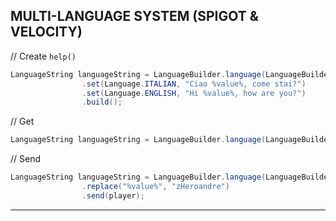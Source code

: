 ## MULTI-LANGUAGE SYSTEM  (SPIGOT & VELOCITY)

// Create `help()`
```java
LanguageString languageString = LanguageBuilder.language(LanguageBuilder.identifier(this, "hi-user"))
                .set(Language.ITALIAN, "Ciao %value%, come stai?")
                .set(Language.ENGLISH, "Hi %value%, how are you?")
                .build();
```

// Get
```java
LanguageString languageString = LanguageBuilder.language(LanguageBuilder.identifier(this, "hi-user"));
```

// Send
```java
LanguageString languageString = LanguageBuilder.language(LanguageBuilder.identifier(this, "hi-user"))
                .replace("%value%", "zHeroandre")
                .send(player);
```

----
